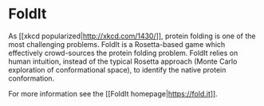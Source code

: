 # FoldIt

As [[xkcd popularized|http://xkcd.com/1430/]], protein folding is one of the most challenging problems.
FoldIt is a Rosetta-based game which effectively crowd-sources the protein folding problem.
FoldIt relies on human intuition, instead of the typical Rosetta approach (Monte Carlo exploration of conformational space), to identify the native protein conformation.

For more information see the [[FoldIt homepage|https://fold.it]].
